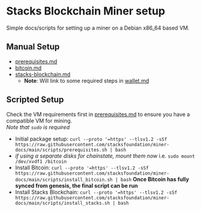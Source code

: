 # Stacks Blockchain Miner setup

Simple docs/scripts for setting up a miner on a Debian x86_64 based VM.

## Manual Setup

- [prerequisites.md](./prerequisites.md)
- [bitcoin.md](./bitcoin.md)
- [stacks-blockchain.md](./stacks-blockchain.md)
  - **Note**: Will link to some required steps in [wallet.md](./wallet.md)


## Scripted Setup

Check the VM requirements first in [prerequisites.md](./prerequisites.md) to ensure you have a compatible VM for mining. \
_Note that `sudo` is required_

- Initial package setup: `curl --proto '=https' --tlsv1.2 -sSf https://raw.githubusercontent.com/stacksfoundation/miner-docs/main/scripts/prerequisites.sh | bash`
- _if using a separate disks for chainstate, mount them now_ i.e. `sudo mount /dev/xvdf1 /bitcoin`
- Install Bitcoin: `curl --proto '=https' --tlsv1.2 -sSf https://raw.githubusercontent.com/stacksfoundation/miner-docs/main/scripts/install_bitcoin.sh | bash`
  **Once Bitcoin has fully synced from genesis, the final script can be run**
- Install Stacks Blockchain: `curl --proto '=https' --tlsv1.2 -sSf https://raw.githubusercontent.com/stacksfoundation/miner-docs/main/scripts/install_stacks.sh | bash`

